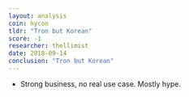 ```yaml
---
layout: analysis
coin: hycon
tldr: "Tron but Korean"
score: -1
researcher: thellimist
date: 2018-09-14
conclusion: "Tron but Korean"
---
```


- Strong business, no real use case. Mostly hype.
